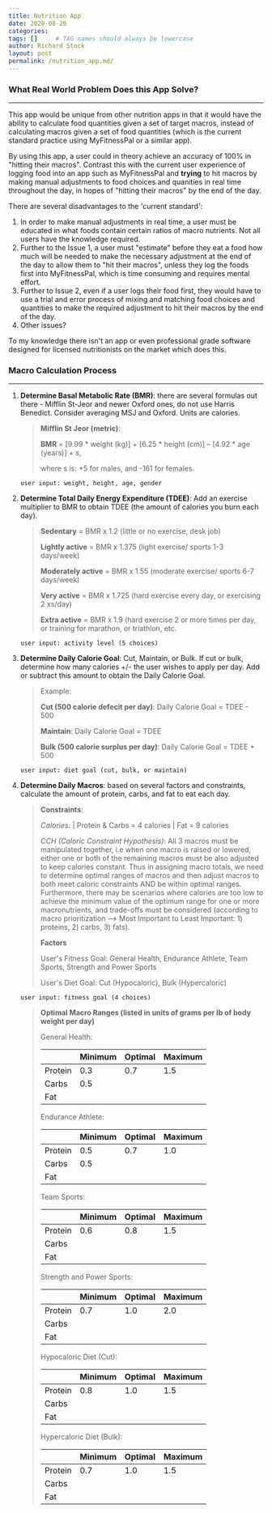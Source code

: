 ```yaml
---
title: Nutrition App
date: 2020-08-20
categories: 
tags: []     # TAG names should always be lowercase
author: Richard Stock
layout: post
permalink: /nutrition_app.md/
---
```


### What Real World Problem Does this App Solve?
---

This app would be unique from other nutrition apps in that it would have the ability to calculate food quantities given a set of target macros, instead of calculating macros given a set of food quantities (which is the current standard practice using MyFitnessPal or a similar app).  

By using this app, a user could in theory achieve an accuracy of 100% in "hitting their macros".  Contrast this with the current user experience of logging food into an app such as MyFitnessPal and **trying** to hit macros by making manual adjustments to food choices and quanities in real time throughout the day, in hopes of "hitting their macros" by the end of the day.

There are several disadvantages to the 'current standard':

1. In order to make manual adjustments in real time, a user must be educated in what foods contain certain ratios of macro nutrients.  Not all users have the knowledge required.
2. Further to the Issue 1, a user must "estimate" before they eat a food how much will be needed to make the necessary adjustment at the end of the day to allow them to "hit their macros", unless they log the foods first into MyFitnessPal, which is time consuming and requires mental effort.
3. Further to Issue 2, even if a user logs their food first, they would have to use a trial and error process of mixing and matching food choices and quantities to make the required adjustment to hit their macros by the end of the day.
4. Other issues?

To my knowledge there isn't an app or even professional grade software designed for licensed nutritionists on the market which does this.

### Macro Calculation Process
---

1. **Determine Basal Metabolic Rate (BMR)**: there are several formulas out there - Mifflin St-Jeor and newer Oxford ones, do not use Harris Benedict.  Consider averaging MSJ and Oxford.  Units are calories.

   > **Mifflin St Jeor (metric)**:
   >
   > **BMR** = [9.99 * weight (kg)] + [6.25 * height (cm)] – [4.92 * age (years)] + s,
   >
   > where s is: +5 for males, and -161 for females.

   `user input: weight, height, age, gender`

2. **Determine Total Daily Energy Expenditure (TDEE)**: Add an exercise multiplier to BMR to obtain TDEE (the amount of calories you burn each day).

   > **Sedentary** = BMR x 1.2 (little or no exercise, desk job) 
   >
   > **Lightly active** = BMR x 1.375 (light exercise/ sports 1-3 days/week) 
   >
   > **Moderately active** = BMR x 1.55 (moderate exercise/ sports 6-7 days/week) 
   >
   > **Very active** = BMR x 1.725 (hard exercise every day, or exercising 2 xs/day) 
   >
   > **Extra active** = BMR x 1.9 (hard exercise 2 or more times per day, or training for marathon, or triathlon, etc. 

   `user input: activity level (5 choices)`

3. **Determine Daily Calorie Goal**:  Cut, Maintain, or Bulk.  If cut or bulk, determine how many calories +/- the user wishes to apply per day.  Add or subtract this amount to obtain the Daily Calorie Goal.

   > Example:  
   >
   > **Cut (500 calorie defecit per day)**:  Daily Calorie Goal = TDEE - 500
   >
   > **Maintain**:  Daily Calorie Goal = TDEE
   >
   > **Bulk (500 calorie surplus per day)**:  Daily Calorie Goal = TDEE + 500 

   `user input: diet goal (cut, bulk, or maintain)`

4. **Determine Daily Macros**:  based on several factors and constraints, calculate the amount of protein, carbs, and fat to eat each day.  

   > **Constraints**:
   >
   > *Calories*:  |  Protein & Carbs = 4 calories  |  Fat = 9 calories
   >
   > *CCH (Caloric Constraint Hypothesis)*:  All 3 macros must be manipulated together, i.e when one macro is raised or lowered, either one or both of the remaining macros must be also adjusted to keep calories constant.  Thus in assigning macro totals, we need to determine optimal ranges of macros and then adjust macros to both meet caloric constraints AND be within optimal ranges.  Furthermore, there may be scenarios where calories are too low to achieve the minimum value of the optimum range for one or more macronutrients, and trade-offs must be considered (according to macro prioritization  -->  Most Important to Least Important:  1) proteins, 2) carbs, 3) fats).
   >
   > **Factors**
   >
   > User's Fitness Goal:  General Health, Endurance Athlete, Team Sports, Strength and Power Sports
   >
   > User's Diet Goal:   Cut (Hypocaloric), Bulk (Hypercaloric)

   `user input: fitness goal (4 choices)`

   > **Optimal Macro Ranges (listed in units of grams per lb of body weight per day)**
   >
   > General Health:  
   >
   > |         | Minimum | Optimal | Maximum |
   > | ------- | ------- | ------- | ------- |
   > | Protein | 0.3     | 0.7     | 1.5     |
   > | Carbs   | 0.5     |         |         |
   > | Fat     |         |         |         |
   >
   > Endurance Athlete:  
   >
   > |         | Minimum | Optimal | Maximum |
   > | ------- | ------- | ------- | ------- |
   > | Protein | 0.5     | 0.7     | 1.0     |
   > | Carbs   | 0.5     |         |         |
   > | Fat     |         |         |         |
   >
   > Team Sports:  
   > 
   > |         | Minimum | Optimal | Maximum |
   > | ------- | ------- | ------- | ------- |
   > | Protein | 0.6     | 0.8     | 1.5     |
   > | Carbs   |         |         |         |
   > | Fat     |         |         |         |
   >
   > Strength and Power Sports:  
   > 
   > |         | Minimum | Optimal | Maximum |
   > | ------- | ------- | ------- | ------- |
   > | Protein | 0.7     | 1.0     | 2.0     |
   > | Carbs   |         |         |         |
   > | Fat     |         |         |         |
   >
   > Hypocaloric Diet (Cut):  
   > 
   > |         | Minimum | Optimal | Maximum |
   > | ------- | ------- | ------- | ------- |
   > | Protein | 0.8     | 1.0     | 1.5     |
   > | Carbs   |         |         |         |
   > | Fat     |         |         |         |
   >
   > Hypercaloric Diet (Bulk):   
   >
   > |         | Minimum | Optimal | Maximum |
   > | ------- | ------- | ------- | ------- |
   > | Protein | 0.7     | 1.0     | 1.5     |
   > | Carbs   |         |         |         |
   > | Fat     |         |         |         |